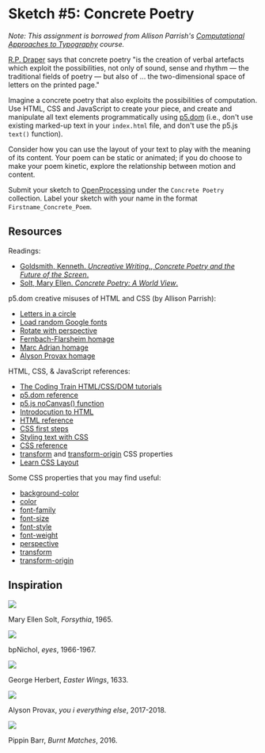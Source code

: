 # Sketch #5: Concrete Poetry

_Note: This assignment is borrowed from Allison Parrish's [Computational Approaches to Typography](http://comptypo.decontextualize.com) course._

[R.P. Draper](http://www.ubu.com/papers/draper.html) says that concrete poetry "is the creation of verbal artefacts which exploit the possibilities, not only of sound, sense and rhythm — the traditional fields of poetry — but also of ... the two-dimensional space of letters on the printed page."

Imagine a concrete poetry that also exploits the possibilities of computation. Use HTML, CSS and JavaScript to create your piece, and create and manipulate all text elements programmatically using [p5.dom](https://p5js.org/reference/#/libraries/p5.dom) (i.e., don't use existing marked-up text in your `index.html` file, and don't use the p5.js `text()` function).

Consider how you can use the layout of your text to play with the meaning of its content. Your poem can be static or animated; if you do choose to make your poem kinetic, explore the relationship between motion and content.

Submit your sketch to [OpenProcessing](https://www.openprocessing.org/class/60310) under the `Concrete Poetry` collection. Label your sketch with your name in the format `Firstname_Concrete_Poem`.

## Resources

Readings:

- [Goldsmith, Kenneth. _Uncreative Writing_., _Concrete Poetry and the Future of the Screen_.](https://monoskop.org/media/text/goldsmith_2011_uncreative_writing/#filepos147717)
- [Solt, Mary Ellen. _Concrete Poetry: A World View_.](http://www.ubu.com/papers/solt/intro.html)

p5.dom creative misuses of HTML and CSS (by Allison Parrish):

- [Letters in a circle](https://editor.p5js.org/allison.parrish/sketches/SyQ2s9kaQ)
- [Load random Google fonts](https://editor.p5js.org/allison.parrish/sketches/r1JEOsJpm)
- [Rotate with perspective](https://editor.p5js.org/allison.parrish/sketches/B1bvZkgpX)
- [Fernbach-Flarsheim homage](https://editor.p5js.org/allison.parrish/sketches/BJSGiUl67)
- [Marc Adrian homage](https://editor.p5js.org/allison.parrish/sketches/BJMQ7De67)
- [Alyson Provax homage](https://editor.p5js.org/oshoham/sketches/Hyla0uQaX)

HTML, CSS, & JavaScript references:

- [The Coding Train HTML/CSS/DOM tutorials](https://thecodingtrain.com/Tutorials/8-html-css-dom/index.html)
- [p5.dom reference](https://p5js.org/reference/#/libraries/p5.dom)
- [p5.js noCanvas() function](https://p5js.org/reference/#/p5/noCanvas)
- [Introdocution to HTML](https://developer.mozilla.org/en-US/docs/Learn/HTML/Introduction_to_HTML)
- [HTML reference](https://developer.mozilla.org/en-US/docs/Web/HTML/Element)
- [CSS first steps](https://developer.mozilla.org/en-US/docs/Learn/CSS/First_steps)
- [Styling text with CSS](https://developer.mozilla.org/en-US/docs/Learn/CSS/Styling_text)
- [CSS reference](https://developer.mozilla.org/en-US/docs/Web/CSS/Reference)
- [transform](https://developer.mozilla.org/en-US/docs/Web/CSS/transform) and [transform-origin](https://developer.mozilla.org/en-US/docs/Web/CSS/transform-origin) CSS properties
- [Learn CSS Layout](http://learnlayout.com)

Some CSS properties that you may find useful:

- [background-color](https://developer.mozilla.org/en-US/docs/Web/CSS/background-color)
- [color](https://developer.mozilla.org/en-US/docs/Web/CSS/color)
- [font-family](https://developer.mozilla.org/en-US/docs/Web/CSS/font-family)
- [font-size](https://developer.mozilla.org/en-US/docs/Web/CSS/font-size)
- [font-style](https://developer.mozilla.org/en-US/docs/Web/CSS/font-style)
- [font-weight](https://developer.mozilla.org/en-US/docs/Web/CSS/font-weight)
- [perspective](https://developer.mozilla.org/en-US/docs/Web/CSS/perspective)
- [transform](https://developer.mozilla.org/en-US/docs/Web/CSS/transform)
- [transform-origin](https://developer.mozilla.org/en-US/docs/Web/CSS/transform-origin)

## Inspiration

![](https://user-images.githubusercontent.com/2325893/67222987-70b92200-f3fc-11e9-8447-2522feba0a89.png)

Mary Ellen Solt, _Forsythia_, 1965.

![](https://user-images.githubusercontent.com/2325893/67223079-a0682a00-f3fc-11e9-838f-7d535bee8f10.png)

bpNichol, _eyes_, 1966-1967.

![](https://user-images.githubusercontent.com/2325893/67223259-ede49700-f3fc-11e9-9c19-f3132507e36e.png)

George Herbert, _Easter Wings_, 1633.

[![](https://user-images.githubusercontent.com/2325893/67223557-7f540900-f3fd-11e9-8c59-78e618427201.png)](http://alysonprovax.com/youieverythingelse)

Alyson Provax, _you i everything else_, 2017-2018.

[![](https://user-images.githubusercontent.com/2325893/67224299-dc9c8a00-f3fe-11e9-91d0-94a47b78599a.png)](http://www.pippinbarr.com/games/burntmatches/)

Pippin Barr, _Burnt Matches_, 2016.
